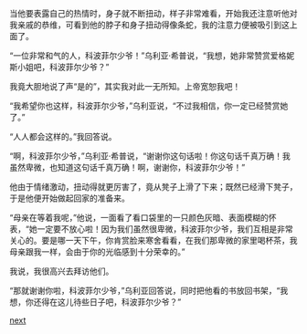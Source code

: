
当他要表露自己的热情时，身子就不断扭动，样子非常难看，开始我还注意听他对我亲戚的恭维，可看到他的脖子和身子扭动得像条蛇，我的注意力便被吸引到这上面了。

“一位非常和气的人，科波菲尔少爷！”乌利亚·希普说，“我想，她非常赞赏爱格妮斯小姐吧，科波菲尔少爷？”

我竟大胆地说了声“是的”，其实我对此一无所知。上帝宽恕我吧！

“我希望你也这样，科波菲尔少爷，”乌利亚说，“不过我相信，你一定已经赞赏她了。”

“人人都会这样的。”我回答说。

“啊，科波菲尔少爷，”乌利亚·希普说，“谢谢你这句话啦！你这句话千真万确！我虽然卑微，也知道这句话千真万确！啊，谢谢你，科波菲尔少爷！”

他由于情绪激动，扭动得就更厉害了，竟从凳子上滑了下来；既然已经滑下凳子，于是他便开始做起回家的准备来。

“母亲在等着我呢，”他说，一面看了看口袋里的一只颜色灰暗、表面模糊的怀表，“她一定要不放心啦！因为我们虽然很卑微，科波菲尔少爷，我们互相是非常关心的。要是哪一天下午，你肯赏脸来寒舍看看，在我们那卑微的家里喝杯茶，我母亲跟我一样，会由于你的光临感到十分荣幸的。”

我说，我很高兴去拜访他们。

“那就谢谢你啦，科波菲尔少爷，”乌利亚回答说，同时把他看的书放回书架，“我想，你还得在这儿待些日子吧，科波菲尔少爷？”

[next](page220.md)
